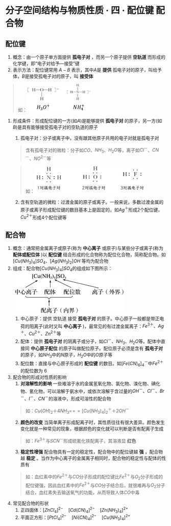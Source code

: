 # 分子空间结构与物质性质 · 四 · 配位键 配合物

## 配位键
1. 概念：由一个原子单方面提供  **孤电子对**  ，而另一个原子提供  **空轨道**  而形成的化学键，即“电子对给予—接受”键
2. 表示方法：配位键常用 $A-B$ 表示，其中$A$是  **提供**  孤电子对的原子，叫给予体，$B$是接受孤电子对的原子，叫  **接受体**  
> 如：<img title="" src="images/6.1.png" alt="" width="200">
1. 形成条件：形成配位键的一方(如$A$)是能够提供  **孤电子对**  的原子，另一方(如$B$)是具有能够接受孤电子对的空轨道的原子
   1. 孤电子对：分子或离子中，没有跟其他原子共用的电子对就是孤电子对
   > 含有孤电子对的微粒：分子如$CO$、$NH_3$、$H_2O$等，离子如$Cl^－$、$CN^－$、$NO^{2－}$等

   > 如：<img title="" src="images/6.2.png" alt="" width="350">
   2. 含有空轨道的微粒：过渡金属的原子或离子。一般来说，多数过渡金属的原子或离子形成配位键的数目基本上是固定的，如$Ag^＋$形成$2$个配位键，$Cu^{2＋}$形成$4$个配位键等

## 配合物
1. 概念：通常把金属离子或原子(称为 **中心离子** 或原子)与某些分子或离子(称为  **配体或配位体**  )以  **配位键**  结合形成的化合物称为配位化合物，简称配合物。如 $[Cu(NH_3)_4]SO_4$、$[Ag(NH_3)_2]OH$ 等均为配合物
2. 组成：配合物$[Cu(NH_3)_4]SO_4$的组成如下图所示：
   <img title="" src="images/6.3.png" alt="" width="350">
   1. 中心原子：提供 空轨道 接受  **孤电子对**  的原子。中心原子一般都是带正电荷的阳离子(此时又叫  **中心离子**  )，最常见的有过渡金属离子：$Fe^{3＋}、Ag^＋、Cu^{2＋}、Zn^{2＋}$等
   2. 配体：提供  **孤电子对**  的阴离子或分子，如$Cl^－、NH_3、H_2O$等。配体中直接同  **中心原子配位**  的原子叫做配位原子。配位原子必须是含有  **孤电子对**  的原子，如$NH_3$中的$N$原子，$H_2O$中的$O$原子等
   3. 配位数：直接与中心原子形成的  **配位键**  的数目。如$[Fe(CN)_6]_4^－$中$Fe^{2＋}$的配位数为  $6$
3. 配合物的形成对性质的影响
   1. **对溶解性的影响**
   一些难溶于水的金属氢氧化物、氯化物、溴化物、碘化物、氰化物，可以溶解于氨水中，或依次溶解于含过量的$OH^－、Cl^－、Br^－、I^－、CN^－$的溶液中，形成可溶性的配合物
   > 如：$Cu(OH)_2＋4NH_3=\!=\!=[Cu(NH_3)_4]_2^＋＋2OH^－$
   2. **颜色的改变**
   当简单离子形成配离子时，其性质往往有很大差异。颜色发生变化就是一种常见的现象，根据颜色的变化就可以判断是否有配离子生成
   > 如：$Fe^{3＋}$与$SCN^－$形成硫氰化铁配离子，其溶液显  **红色**  
   3. **稳定性增强**
   配合物具有一定的稳定性，配合物中的配位键越  **强**  ，配合物越  **稳定** 。当作为中心离子的金属离子相同时，配合物的稳定性与配体的性质有
   > 如：血红素中的$Fe^{2＋}$与$CO$分子形成的配位键比$Fe^{2＋}$与$O_2$分子形成的配位键强，因此血红素中的$Fe^{2＋}$与$CO$分子结合后，就很难再与$O_2$分子结合，血红素失去输送氧气的功能，从而导致人体$CO$中毒
4. 常见配合物的形状
   1. 正四面体：$[ZnCl_4]^{2-}\quad[Cd(CN)_4]^{2-}\quad[Zn(NH_3)_4]^{2+}$
   2. 平面正方形：$[PtCl_4]^{2-}\quad[Ni(CN)_4]^{2-}\quad[Cu(NH_3)_4]^{2+}$